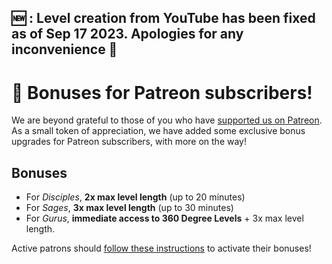 ## 🆕 : **Level creation from YouTube has been fixed as of Sep 17 2023**. Apologies for any inconvenience 🙏

# 🙏 Bonuses for Patreon subscribers!

We are beyond grateful to those of you who have [supported us on Patreon](https://www.patreon.com/beatsage). As a small token of appreciation, we have added some exclusive bonus upgrades for Patreon subscribers, with more on the way!

## Bonuses

- For _Disciples_, **2x max level length** (up to 20 minutes)
- For _Sages_, **3x max level length** (up to 30 minutes)
- For _Gurus_, **immediate access to 360 Degree Levels** + 3x max level length.

Active patrons should [follow these instructions](#user-content-how-do-i-activate-my-patreon-upgrades) to activate their bonuses!
